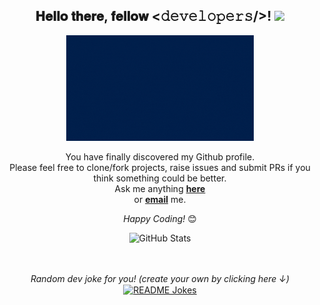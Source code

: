 <div align="center">
<h2> 𝐇𝐞𝐥𝐥𝐨 𝐭𝐡𝐞𝐫𝐞, 𝐟𝐞𝐥𝐥𝐨𝐰 <𝚍𝚎𝚟𝚎𝚕𝚘𝚙𝚎𝚛𝚜/>! <img src="[https://github.com/jdvpl/jdvpl/blob/main/jdvpl.gif](https://github.com/jdvpl/jdvpl/blob/main/jdvpl.gif)" width="30"></h2>
</div>

<div align="center" width="50">

<img src="https://github.com/jdvpl/jdvpl/blob/main/jdvpl.gif" alt="Welcome!" width="300"/>

</div>

<div align="center">

You have finally discovered my Github profile. <br>
Please feel free to clone/fork projects, raise issues and submit PRs if you think something could be better. <br>
Ask me anything <a href="https://github.com/jdvpl/jdvpl/issues/new"><b>here</b></a><br>
or <a href="mailto:juanda554242@gmail.com"><b>email</b></a> me.

<i>Happy Coding!</i> 😊

</div>

<div align="center">

![GitHub Stats](https://github-readme-stats.vercel.app/api?username=jdvpl&theme=radical)

</br>
</br>
<i>Random dev joke for you! (create your own by clicking here ↓)</i><br>
<a href="https://readme-jokes.vercel.app"><img align="center" src="https://readme-jokes.vercel.app/api?bgColor=%23073b4c&textColor=%2306d6a0&aColor=%2306d6a0&borderColor=%2306d6a0" alt="README Jokes"></a>

</div>
